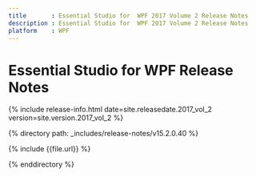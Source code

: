 ```yaml
---
title       : Essential Studio for  WPF 2017 Volume 2 Release Notes
description : Essential Studio for  WPF 2017 Volume 2 Release Notes
platform    : WPF
---
```


# Essential Studio for  WPF Release Notes 

{% include release-info.html date=site.releasedate.2017_vol_2 version=site.version.2017_vol_2 %} 

{% directory path: _includes/release-notes/v15.2.0.40 %}

{% include {{file.url}} %}

{% enddirectory %}